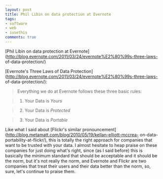 ```yaml
---
layout: post
title: Phil Libin on data protection at Evernote
tags:
- software
- web
- iusethis
comments: true
---
```

[Phil Libin on data protection at
Evernote](http://blog.evernote.com/2011/03/24/evernote%E2%80%99s-three-laws-
of-data-protection/)

[Evernote's Three Laws of Data
Protection](http://blog.evernote.com/2011/03/24/evernote%E2%80%99s-three-laws-
of-data-protection/):

> Everything we do at Evernote follows these three basic rules:

>

>   1. Your Data is _Yours_

>   2. Your Data is _Protected_

>   3. Your Data is _Portable_

Like what I said about [Flickr's similar
pronouncement](http://blog.metamatt.com/blog/2010/05/19/kellan-elliott-mccrea-
on-data-portability-at-flickr/), this is totally the right approach for
companies that want to be trusted with your data. I almost hesitate to heap
praise on these companies for just doing what's right, since (as I said
before) this is basically the minimum standard that should be acceptable and
it should be the norm, but it's not really the norm, and Evernote and Flickr
are two companies that treat their users and their data better than the norm,
so, sure, let's continue to praise them.


